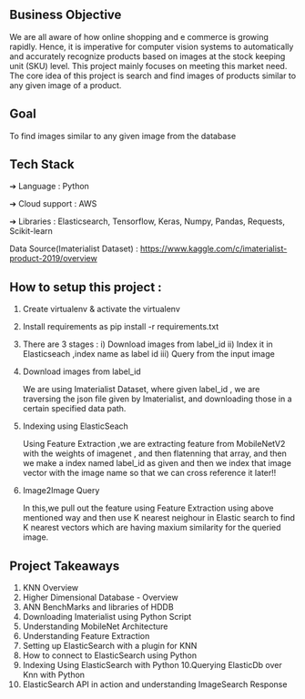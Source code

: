## Business Objective

We are all aware of how online shopping and e commerce is growing rapidly. Hence,
it is imperative for computer vision systems to automatically and accurately
recognize products based on images at the stock keeping unit (SKU) level. This
project mainly focuses on meeting this market need. The core idea of this project is
search and find images of products similar to any given image of a product.

## Goal
To find images similar to any given image from the database

## Tech Stack
➔ Language : Python                                        

➔ Cloud support : AWS                                          

➔ Libraries : Elasticsearch, Tensorflow, Keras, Numpy, Pandas, Requests,
Scikit-learn


Data Source(Imaterialist Dataset) : https://www.kaggle.com/c/imaterialist-product-2019/overview 


## How to setup this project :
  1) Create virtualenv & activate the virtualenv 
  2) Install requirements as pip install -r requirements.txt
  3) There are 3 stages :
     i) Download images from label_id
     ii) Index it in Elasticseach ,index name as label id 
     iii) Query from the input image 



1) Download images from label_id
                                                                   
    We are using Imaterialist Dataset, where given label_id , we are traversing the json file given by Imaterialist,
   and downloading those in a certain specified data path.
   
2) Indexing using ElasticSeach

    Using Feature Extraction ,we are extracting feature from MobileNetV2 with the weights of imagenet ,
   and then flatenning that array, and then we make a index named label_id as given and then we index that image vector 
   with the image name so that we can cross reference it later!!
   
3) Image2Image Query

    In this,we pull out the feature using Feature Extraction using above mentioned way and then use K nearest neighour
    in Elastic search to find K nearest vectors which are having maxium similarity for the queried image.
   
## Project Takeaways
1. KNN Overview
2. Higher Dimensional Database - Overview
3. ANN BenchMarks and libraries of HDDB
4. Downloading Imaterialist using Python Script
5. Understanding MobileNet Architecture
6. Understanding Feature Extraction
7. Setting up ElasticSearch with a plugin for KNN
8. How to connect to ElasticSearch using Python
9. Indexing Using ElasticSearch with Python
10.Querying ElasticDb over Knn with Python
11. ElasticSearch API in action and understanding ImageSearch Response
    
